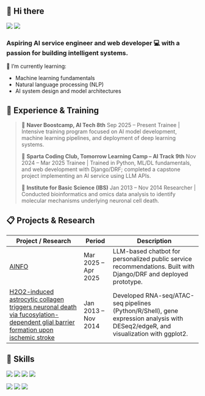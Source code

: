 ## 👋 Hi there

<a href="mailto:jacejung.dev@gmail.com"><img src="https://img.shields.io/badge/Gmail-D14836?style=for-the-badge&logo=gmail&logoColor=white"/></a> <a href="https://jacejung-dev.github.io/"><img src="https://img.shields.io/badge/Blog-100000?style=for-the-badge&logo=github&logoColor=white"/></a>

### Aspiring AI service engineer and web developer 💻 with a passion for building intelligent systems.

🌱 I’m currently learning:

- Machine learning fundamentals
- Natural language processing (NLP)
- AI system design and model architectures

## 🚀 Experience & Training

> 🤖 **Naver Boostcamp, AI Tech 8th**
> Sep 2025 – Present
> Trainee | Intensive training program focused on AI model development, machine learning pipelines, and deployment of deep learning systems.
>
> 🌱 **Sparta Coding Club, Tomorrow Learning Camp – AI Track 9th**
> Nov 2024 – Mar 2025
> Trainee | Trained in Python, ML/DL fundamentals, and web development with Django/DRF; completed a capstone project implementing an AI service using LLM APIs.
>
> 🧪 **Institute for Basic Science (IBS)**
Jan 2013 – Nov 2014
Researcher | Conducted bioinformatics and omics data analysis to identify molecular mechanisms underlying neuronal cell death.

## 📋 Projects & Research

| Project / Research | Period | Description |
|--------------------|--------|-------------|
|[AINFO](https://github.com/JaceJung-dev/AInfo-Backend)  | Mar 2025 – Apr 2025 | LLM-based chatbot for personalized public service recommendations. Built with Django/DRF and deployed prototype. |
[H2O2-induced astrocytic collagen triggers neuronal death via fucosylation-dependent glial barrier formation upon ischemic stroke](https://www.biorxiv.org/content/10.1101/2025.05.01.651594v1) | Jan 2013 – Nov 2014 | Developed RNA-seq/ATAC-seq pipelines (Python/R/Shell), gene expression analysis with DESeq2/edgeR, and visualization with ggplot2. |

## 💪 Skills

<img src="https://img.shields.io/badge/Python-14354C?style=for-the-badge&logo=python&logoColor=white"/></a> <img src="https://img.shields.io/badge/R-276DC3?style=for-the-badge&logo=r&logoColor=white"/></a> <img src="https://img.shields.io/badge/C-00599C?style=for-the-badge&logo=c&logoColor=white"/></a> <img src="https://img.shields.io/badge/JavaScript-F7DF1E?style=for-the-badge&logo=JavaScript&logoColor=white"/></a>

<img src="https://img.shields.io/badge/Django-092E20?style=for-the-badge&logo=django&logoColor=white"/></a> <img src="https://img.shields.io/badge/docker-%230db7ed.svg?style=for-the-badge&logo=docker&logoColor=white"/></a> <img src="https://img.shields.io/badge/Ubuntu-E95420?style=for-the-badge&logo=ubuntu&logoColor=white"/></a>

<!--
**JaceJung-dev/JaceJung-dev** is a ✨ _special_ ✨ repository because its `README.md` (this file) appears on your GitHub profile.

Here are some ideas to get you started:

- 🔭 I’m currently working on ...
- 🌱 I’m currently learning ...
- 👯 I’m looking to collaborate on ...
- 🤔 I’m looking for help with ...
- 💬 Ask me about ...
- 📫 How to reach me: ...
- 😄 Pronouns: ...
- ⚡ Fun fact: ...
-->
